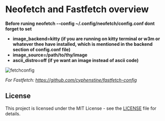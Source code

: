 # Neofetch and Fastfetch overview

**Before runing neofetch --config ~/.config/neofetch/config.conf dont forget to set**
- **image_backend=kitty (if you are running on kitty terminal or w3m or whatever thee have installed, which is mentioned in the backend section of config.conf file)**
- **image_source=/path/to/thy/image**
- **ascii_distro=off (if ye want an image instead of ascii code)**

![fetchconfig](https://github.com/user-attachments/assets/a2f04309-ac1e-43f9-97d2-361702e392d3)


_For Fastfetch: https://github.com/cyphenstine/fastfetch-config_
## License

This project is licensed under the MIT License - see the [LICENSE](LICENSE) file for details.
